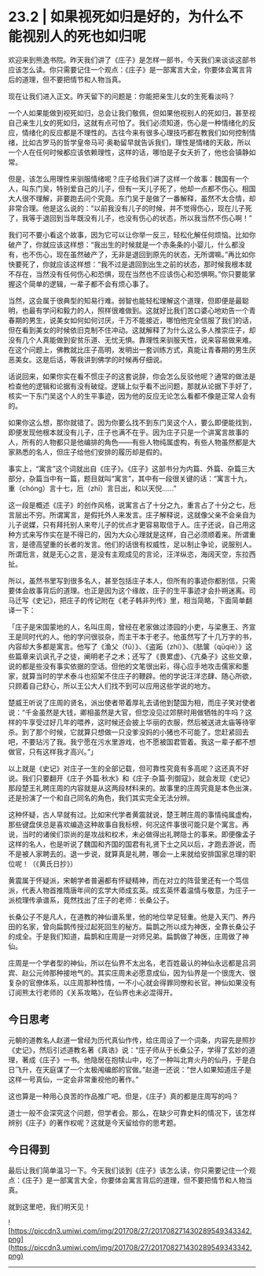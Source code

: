 # 23.2 | 如果视死如归是好的，为什么不能视别人的死也如归呢 

欢迎来到熊逸书院。昨天我们讲了《庄子》是怎样一部书，今天我们来谈谈这部书应该怎么读。你只需要记住一个观点：《庄子》是一部寓言大全，你要体会寓言背后的道理，但不要把情节和人物当真。

现在让我们进入正文。昨天留下的问题是：你能把亲生儿女的生死看淡吗？

一个人如果能做到视死如归，总会让我们敬佩，但如果他视别人的死如归，甚至视自己亲生儿女的死如归，这就有点可怕了。我们必须知道，伤心是一种情绪化的反应，情绪化的反应都是不理性的。古往今来有很多心理技巧都在教我们如何控制情绪，比如古罗马的哲学皇帝马可·奥勒留早就告诉我们，理性是情绪的天敌，所以一个人在任何时候都应该依赖理性，这样的话，哪怕是子女夭折了，他也会镇静如常。

但是，该怎么用理性来驯服情绪呢？庄子给我们讲了这样一个故事：魏国有一个人，叫东门吴，特别爱自己的儿子，但有一天儿子死了，他却一点都不伤心。相国大人很不理解，非要跑去问个究竟。东门吴于是做了一番解释，虽然不太合情，却非常合理。他是这么说的：“以前我没有儿子的时候，并不觉得伤心，现在儿子死了，我等于退回到当年既没有儿子，也没有伤心的状态，所以我当然不伤心啊！”

我们可不要小看这个故事，因为它可以让你举一反三，轻松化解任何烦恼。比如你破产了，你就应该这样想：“我出生的时候就是一个赤条条的小婴儿，什么都没有，也不伤心，现在虽然破产了，无非是退回到原先的状态，无所谓嘛。”再比如你快要死了，你就应该这样想：“我不过是退回到出生之前的状态，那时候我根本就不存在，当然没有任何伤心和恐惧，现在当然也不应该伤心和恐惧啊。”你只要能掌握这个简单的逻辑，一辈子都不会有烦心事了。

当然，这会属于很典型的知易行难。弱智也能轻松理解这个道理，但即便是最聪明，也最有学问和毅力的人，照样很难做到。这就好比我们苦口婆心地劝告一个青春期的男生，说美女如何如何讨厌，千万不能接近，哪怕他完全信服了我们的话，但在看到美女的时候依旧克制不住冲动。这就解释了为什么这么多人推崇庄子，却没有几个人真能做到安贫乐道、无忧无惧。靠理性来驯服天性，说来容易做来难。在这个问题上，佛教就比庄子高明，发明出一套训练方式，真能让青春期的男生厌恶美女。这是后话，等我讲到佛学的时候再仔细说。

话说回来，如果你实在看不惯庄子的这套说辞，你会怎么反驳他呢？通常的做法是检查他的逻辑和论据有没有破绽。逻辑上似乎看不出问题，那就从论据下手好了，核实一下东门吴这个人的生平事迹，因为他的反应无论怎么看都不像是正常人会有的。

如果你这么想，那你就错了。因为你要么找不到东门吴这个人，要么即便能找到，即便发现他根本就没有儿子，庄子也满不在乎。因为庄子只是一个讲寓言故事的人，所有的人物都只是他编排的角色——有些人物纯属虚构，有些人物虽然都是大家熟悉的名人，但庄子给他们安排的履历却是假的。

事实上，“寓言”这个词就出自《庄子》。《庄子》这部书分为内篇、外篇、杂篇三大部分，杂篇当中有一篇，题目就叫“寓言”，其中有一段很关键的话：“寓言十九，重（chóng）言十七，卮（zhī）言日出，和以天倪……”

这一段是概述《庄子》的创作风格，说寓言占了十分之九，重言占了十分之七，卮言层出不穷。所谓寓言，是假托外人来发言。庄子解释说，这就像父亲不会亲自为儿子说媒，只有拜托别人来夸儿子的优点才更容易取信于人。庄子还说，自己用这种方式来写作实在是不得已的，因为大众心理就是这样，自己必须顺着来。所谓重言，是德高望重的长者的发言。他们的话很有权威性，足以制止争论，说服别人。所谓卮言，就是无心之言，是没有主观成见的言论，汪洋纵恣，海阔天空，东拉西扯。

所以，虽然书里写到很多名人，甚至包括庄子本人，但所有的事迹你都别信，只需要体会故事背后的道理。也正是因为这个缘故，庄子的生平事迹才会扑朔迷离。司马迁写《史记》，把庄子的传记附在《老子韩非列传》里，相当简略，下面简单翻译一下：

「庄子是宋国蒙地的人，名叫庄周，曾经在老家做过漆园的小吏，与梁惠王、齐宣王是同时代的人。他的学问很驳杂，而主干本于老子。他虽然写了十几万字的书，内容却大多都是寓言。他写了《渔父（fǔ）》、《盗跖（zhí）》、《胠箧（qūqiè）》这些篇章来讥讽孔子之徒，阐明老子之术；还写了《畏累虚》、《亢桑子》这些文章，说的都是些没有事实依据的空话。但他的文笔很出彩，得心应手地攻击儒家和墨家，就算当时的学术泰斗也招架不住庄子的鞭辟。他的学说汪洋恣肆、随心所欲，只顾着自己舒心，所以王公大人们找不到可以应用这些学说的地方。

楚威王听说了庄周的贤名，派出使者带着厚礼去请他到楚国为相，而庄子笑对使者说：“千金虽然是大钱，卿相虽然是大官，但您没见过郊祭时用做牺牲的牛吗？这样的牛享受过好几年的喂养，这时候还会披上华丽的衣服，然后被送进太庙等待宰杀。到了那个时候，它就算只想做一只没爹没妈的小猪也不可能了。您赶紧回去吧，不要玷污了我。我宁愿在污水里游戏，也不愿被国君管着。我这一辈子都不想做官，只有这样我才高兴。”」

以上就是《史记》对庄子一生的全部记载，但可靠性究竟有多高呢？这还真不好说。我们只要翻开《庄子·外篇·秋水》和《庄子·杂篇·列御寇》，就会发现《史记》那段楚王礼聘庄周的内容就是从这两段材料来的。故事里的庄周究竟是本色出演，还是扮演了一个和自己同名的角色，我们其实完全无法分辨。

这种怀疑，古人早就有过。比如宋代学者黄震就说，楚王聘庄周的事情纯属虚构，那些键盘侠总是喜欢编造这种故事自我标榜，何况这件事很可能只是个寓言。再说，当时的诸侯们崇尚的是攻战和权术，未必做得出礼聘隐士的事来。即便像孟子这样的名人，也是听说了魏国和齐国的国君有礼贤下士之风以后，才跑去游说，而不是被人家聘去的。退一步说，就算真是礼聘，哪会一上来就给安排国家总理的职位呢！（《黄氏日抄》）

黄震属于怀疑派，宋朝学者普遍都有怀疑精神，而在对立的阵营里还有一个笃信派，代表人物首推隋唐年间的玄学大师成玄英。成玄英怀着温情与敬意，为庄子一派梳理传承谱系，竟然找出了庄子的老师：长桑公子。

长桑公子不是凡人，在道教的神仙谱系里，他的地位举足轻重。他是入天门、养丹田的名家，曾向扁鹊传授过起死回生的秘方。扁鹊之所以成为神医，全靠长桑公子的成全。于是我们知道，扁鹊和庄周是一对师兄弟。扁鹊做了神医，庄周做了神仙。

庄周是一个学者型的神仙，所以在仙界不太出名，老百姓最认的神仙永远都是吕洞宾、赵公元帅那种接地气的。其实庄周未必愿意成仙，因为仙界是一个很庞大、很复杂的官僚体系，以庄周那种性情，一不小心就会得罪同僚和长官。神仙如果没有订阅熊太行老师的《关系攻略》，在仙界也未必混得开。

## 今日思考

元朝的道教名人赵道一曾经为历代真仙作传，给庄周设了一个词条，内容先是照抄《史记》，然后引述道教名著《真诰》说：“庄子师从于长桑公子，学得了玄妙的道理，著成《庄子》一书。他隐居在抱犊山中，吃了一种叫北育火丹的仙丹，于是白日飞升，在天庭谋了一个太极闱编郎的官做。”赵道一还说：“世人如果知道庄子是这样一号真仙，一定会非常重视他的著作。”

这也算是一种用心良苦的作品推广吧。但是，《庄子》真的都是庄周写的吗？

道士一般不会深究这个问题，但学者会。那么，在缺少可靠史料的情况下，该怎样辨别《庄子》的著作权呢？这就是今天留给你的思考题。

## 今日得到

最后让我们简单温习一下。今天我们谈到《庄子》该怎么读，你只需要记住一个观点：《庄子》是一部寓言大全，你要体会寓言背后的道理，但不要把情节和人物当真。

就到这里吧，我们明天见！

![https://piccdn3.umiwi.com/img/201708/27/201708271430289549343342.png](https://piccdn3.umiwi.com/img/201708/27/201708271430289549343342.png)

---
